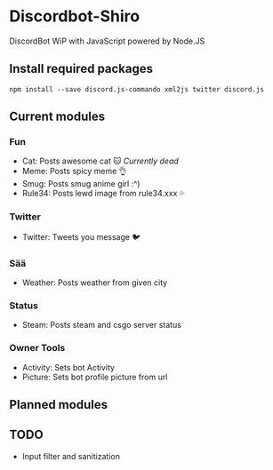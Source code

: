 # Discordbot-Shiro
DiscordBot WiP with JavaScript powered by Node.JS


## Install required packages
```
npm install --save discord.js-commando xml2js twitter discord.js
```

## Current modules
### Fun
- Cat: Posts awesome cat :cat: *Currently dead*
- Meme: Posts spicy meme :ok_hand:
- Smug: Posts smug anime girl :^)
- Rule34: Posts lewd image from rule34.xxx :sweat_drops:

### Twitter
- Twitter: Tweets you message :bird:

### Sää
- Weather: Posts weather from given city

### Status
- Steam: Posts steam and csgo server status

### Owner Tools
- Activity: Sets bot Activity
- Picture: Sets bot profile picture from url

## Planned modules


## TODO
- Input filter and sanitization

